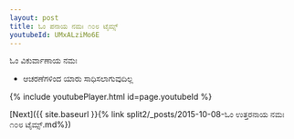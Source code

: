 ```yaml
---
layout: post
title: ಓಂ ಪನಾಯ ನಮಃ ೧೦೮ ಟೈಮ್ಸ್
youtubeId: UMxALziMo6E
---
```

 
 
 ಓಂ ವಿಕುರ್ವಾಣಾಯ ನಮಃ  
 
 -  ಆಚರಣೆಗಳಿಂದ ಯಾರು ಸಾಧಿಸಲಾಗುವುದಿಲ್ಲ 
 
  
 
  
 
 
 
 
 
 


{% include youtubePlayer.html id=page.youtubeId %}
 
[Next]({{ site.baseurl }}{% link  split2/_posts/2015-10-08-ಓಂ ಉತ್ತರನಾಯ ನಮಃ ೧೦೮ ಟೈಮ್ಸ್.md%})
 

